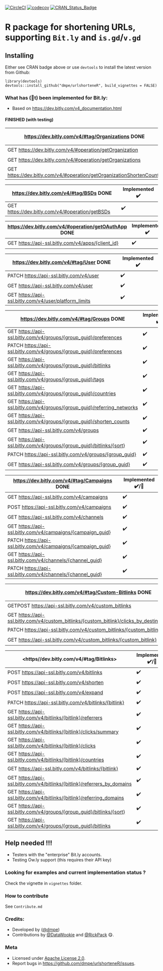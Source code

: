 [![CircleCI](https://circleci.com/gh/dmpe/urlshorteneR/tree/master.svg?style=svg)](https://circleci.com/gh/dmpe/urlshorteneR/tree/master)
[![codecov](https://codecov.io/gh/dmpe/urlshorteneR/branch/master/graph/badge.svg)](https://codecov.io/gh/dmpe/urlshorteneR)
[![CRAN_Status_Badge](https://www.r-pkg.org/badges/version/urlshorteneR)](https://cran.r-project.org/package=urlshorteneR)

R package for shortening URLs, supporting `Bit.ly` and `is.gd`/`v.gd` 
=======

## Installing

Either see CRAN badge above or use `devtools` to install the latest version from Github:

```
library(devtools)
devtools::install_github("dmpe/urlshorteneR", build_vignettes = FALSE)
```

### What has (🚫t) been implemented for Bit.ly:

- Based on <https://dev.bitly.com/v4_documentation.html>

#### FINISHED (with testing)
 
<https://dev.bitly.com/v4/#tag/Organizations> DONE | Implemented :heavy_check_mark:
------------ | -------------
GET https://dev.bitly.com/v4/#operation/getOrganization | :heavy_check_mark:
GET https://dev.bitly.com/v4/#operation/getOrganizations | :heavy_check_mark:
GET https://dev.bitly.com/v4/#operation/getOrganizationShortenCounts | :heavy_check_mark:

<https://dev.bitly.com/v4/#tag/BSDs> DONE | Implemented :heavy_check_mark:
----------- | -------------
GET https://dev.bitly.com/v4/#operation/getBSDs | :heavy_check_mark:

<https://dev.bitly.com/v4/#operation/getOAuthApp> DONE | Implemented :heavy_check_mark:
------------- | ------------- 
GET https://api-ssl.bitly.com/v4/apps/{client_id} | :heavy_check_mark: 

<https://dev.bitly.com/v4/#tag/User> DONE | Implemented :heavy_check_mark:
------------- | -------------
PATCH https://api-ssl.bitly.com/v4/user | :heavy_check_mark:
GET https://api-ssl.bitly.com/v4/user | :heavy_check_mark: 
GET https://api-ssl.bitly.com/v4/user/platform_limits | :heavy_check_mark: 

<https://dev.bitly.com/v4/#tag/Groups> DONE | Implemented :heavy_check_mark:
------------- | -------------
GET https://api-ssl.bitly.com/v4/groups/{group_guid}/preferences | :heavy_check_mark:
PATCH https://api-ssl.bitly.com/v4/groups/{group_guid}/preferences | :heavy_check_mark: 
GET https://api-ssl.bitly.com/v4/groups/{group_guid}/bitlinks | :heavy_check_mark: 
GET https://api-ssl.bitly.com/v4/groups/{group_guid}/tags | :heavy_check_mark:
GET https://api-ssl.bitly.com/v4/groups/{group_guid}/countries | :heavy_check_mark:
GET https://api-ssl.bitly.com/v4/groups/{group_guid}/referring_networks | :heavy_check_mark:
GET https://api-ssl.bitly.com/v4/groups/{group_guid}/shorten_counts | :heavy_check_mark:
GET https://api-ssl.bitly.com/v4/groups | :heavy_check_mark:
GET https://api-ssl.bitly.com/v4/groups/{group_guid}/bitlinks/{sort} | :heavy_check_mark:
PATCH https://api-ssl.bitly.com/v4/groups/{group_guid} | :heavy_check_mark:
GET https://api-ssl.bitly.com/v4/groups/{group_guid}  | :heavy_check_mark:

<https://dev.bitly.com/v4/#tag/Campaigns> DONE | Implemented :heavy_check_mark:/🚫
------------- | -------------
GET https://api-ssl.bitly.com/v4/campaigns | :heavy_check_mark:
POST https://api-ssl.bitly.com/v4/campaigns | :heavy_check_mark:
GET https://api-ssl.bitly.com/v4/channels | :heavy_check_mark:
GET https://api-ssl.bitly.com/v4/campaigns/{campaign_guid} | :heavy_check_mark:
PATCH https://api-ssl.bitly.com/v4/campaigns/{campaign_guid} | :heavy_check_mark:
GET https://api-ssl.bitly.com/v4/channels/{channel_guid} | :heavy_check_mark:
PATCH https://api-ssl.bitly.com/v4/channels/{channel_guid} | :heavy_check_mark:

<https://dev.bitly.com/v4/#tag/Custom-Bitlinks> DONE | Implemented :heavy_check_mark:/🚫
------------- | -------------
GETPOST https://api-ssl.bitly.com/v4/custom_bitlinks | :heavy_check_mark:
GET https://api-ssl.bitly.com/v4/custom_bitlinks/{custom_bitlink}/clicks_by_destination | :heavy_check_mark:
PATCH https://api-ssl.bitly.com/v4/custom_bitlinks/{custom_bitlink} | :heavy_check_mark:
GET https://api-ssl.bitly.com/v4/custom_bitlinks/{custom_bitlink} | :heavy_check_mark:

<https//dev.bitly.com/v4/#tag/Bitlinks> | Implemented :heavy_check_mark:/🚫
------------- | -------------
POST https://api-ssl.bitly.com/v4/bitlinks | :heavy_check_mark:
POST https://api-ssl.bitly.com/v4/shorten | :heavy_check_mark:
POST https://api-ssl.bitly.com/v4/expand | :heavy_check_mark:
PATCH https://api-ssl.bitly.com/v4/bitlinks/{bitlink} | :heavy_check_mark:
GET https://api-ssl.bitly.com/v4/bitlinks/{bitlink}/referrers | :heavy_check_mark:
GET https://api-ssl.bitly.com/v4/bitlinks/{bitlink}/clicks/summary | :heavy_check_mark:
GET https://api-ssl.bitly.com/v4/bitlinks/{bitlink}/clicks | :heavy_check_mark:
GET https://api-ssl.bitly.com/v4/bitlinks/{bitlink}/countries | :heavy_check_mark:
GET https://api-ssl.bitly.com/v4/bitlinks/{bitlink} | :heavy_check_mark:
GET https://api-ssl.bitly.com/v4/bitlinks/{bitlink}/referrers_by_domains | :heavy_check_mark:
GET https://api-ssl.bitly.com/v4/bitlinks/{bitlink}/referring_domains | :heavy_check_mark:
GET https://api-ssl.bitly.com/v4/groups/{group_guid}/bitlinks/{sort} | :heavy_check_mark:
GET https://api-ssl.bitly.com/v4/groups/{group_guid}/bitlinks | :heavy_check_mark:


## Help needed !!!

- Testers with the "enterprise" Bit.ly accounts. 
- Testing Ow.ly support (this requires their API key)

### Looking for examples and current implementation status ?

Check the vignette in `vignettes` folder.

### How to contribute 

See `Contribute.md`

### Credits:

- Developed by ([@dmpe](https://www.github.com/dmpe))
- Contributions by [@DataWookie](https://github.com/DataWookie) and [@RickPack](https://github.com/RickPack) :yum:. 

### Meta

- Licensed under [Apache License 2.0](https://tldrlegal.com/license/apache-license-2.0-%28apache-2.0%29).
- Report bugs in <https://github.com/dmpe/urlshorteneR/issues>.


